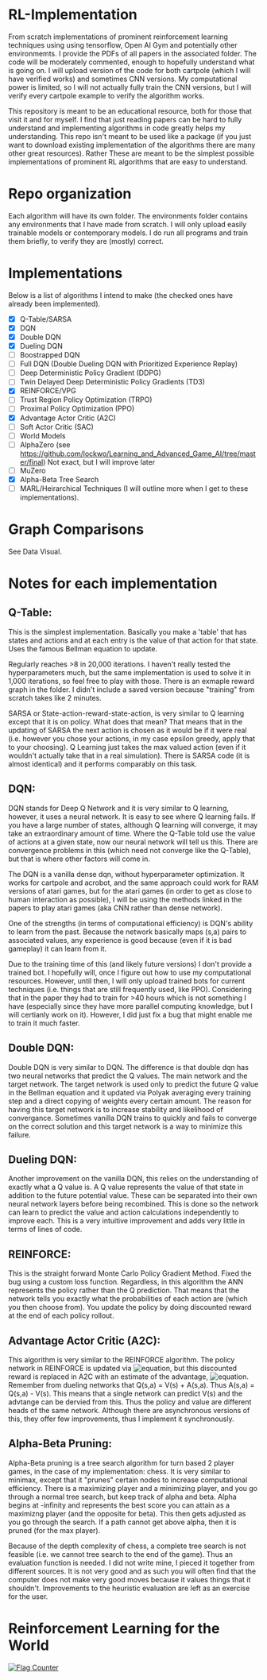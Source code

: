 # RL-Implementation

From scratch implementations of prominent reinforcement learning techniques using using tensorflow, Open AI Gym and potentially other environmemts. I provide the PDFs of all papers in the associated folder. The code will be moderately commented, enough to hopefully understand what is going on. I will upload version of the code for both cartpole (which I will have verified works) and sometimes CNN versions. My computational power is limited, so I will not actually fully train the CNN versions, but I will verify every cartpole example to verify the algorithm works.  

This repository is meant to be an educational resource, both for those that visit it and for myself. I find that just reading papers can be hard to fully understand and implementing algorithms in code greatly helps my understanding. This repo isn't meant to be used like a package (if you just want to download existing implementation of the algorithms there are many other great resources). Rather These are meant to be the simplest possible implementations of prominent RL algorithms that are easy to understand. 

# Repo organization

Each algorithm will have its own folder. The environments folder contains any environments that I have made from scratch. I will only upload easily trainable models or contemporary models. I do run all programs and train them briefly, to verify they are (mostly) correct.

# Implementations

Below is a list of algorithms I intend to make (the checked ones have already been implemented).

- [X] Q-Table/SARSA
- [X] DQN
- [X] Double DQN
- [X] Dueling DQN
- [ ] Boostrapped DQN
- [ ] Full DQN (Double Dueling DQN with Prioritized Experience Replay)
- [ ] Deep Deterministic Policy Gradient (DDPG)
- [ ] Twin Delayed Deep Deterministic Policy Gradients (TD3)
- [X] REINFORCE/VPG
- [ ] Trust Region Policy Optimization (TRPO)
- [ ] Proximal Policy Optimization (PPO)
- [X] Advantage Actor Critic (A2C)
- [ ] Soft Actor Critic (SAC)
- [ ] World Models
- [ ] AlphaZero (see https://github.com/lockwo/Learning_and_Advanced_Game_AI/tree/master/final) Not exact, but I will improve later
- [ ] MuZero
- [X] Alpha-Beta Tree Search
- [ ] MARL/Heirarchical Techniques (I will outline more when I get to these implementations). 

# Graph Comparisons

See Data Visual.

# Notes for each implementation

## Q-Table:

This is the simplest implementation. Basically you make a 'table' that has states and actions and at each entry is the value of that action for that state. Uses the famous Bellman equation to update. 

Regularly reaches >8 in 20,000 iterations. I haven't really tested the hyperparameters much, but the same implementation is used to solve it in 1,000 iterations, so feel free to play with those. There is an exmaple reward graph in the folder. I didn't include a saved version because "training" from scratch takes like 2 minutes. 

SARSA or State-action-reward-state-action, is very similar to Q learning except that it is on policy. What does that mean? That means that in the updating of SARSA the next action is chosen as it would be if it were real (i.e. however you chose your actions, in my case epsilon greedy, apply that to your choosing). Q Learning just takes the max valued action (even if it wouldn't actually take that in a real simulation). There is SARSA code (it is almost identical) and it performs comparably on this task. 

## DQN:

DQN stands for Deep Q Network and it is very similar to Q learning, however, it uses a neural network. It is easy to see where Q learning fails. If you have a large number of states, although Q learning will converge, it may take an extraordinary amount of time. Where the Q-Table told use the value of actions at a given state, now our neural network will tell us this. There are convergence problems in this (which need not converge like the Q-Table), but that is where other factors will come in.

The DQN is a vanilla dense dqn, without hyperparameter optimization. It works for cartpole and acrobot, and the same approach could work for RAM versions of atari games, but for the atari games (in order to get as close to human interaction as possible), I will be using the methods linked in the papers to play atari games (aka CNN rather than dense network).

One of the strengths (in terms of computational efficiency) is DQN's ability to learn from the past. Because the network basically maps (s,a) pairs to associated values, any experience is good because (even if it is bad gameplay) it can learn from it. 

Due to the training time of this (and likely future versions) I don't provide a trained bot. I hopefully will, once I figure out how to use my computational resources. However, until then, I will only upload trained bots for current techniques (i.e. things that are still frequently used, like PPO). Considering that in the paper they had to train for >40 hours which is not something I have (especially since they have more parallel computing knowledge, but I will certianly work on it). However, I did just fix a bug that might enable me to train it much faster.

## Double DQN:

Double DQN is very similar to DQN. The difference is that double dqn has two neural networks that predict the Q values. The main network and the target network. The target network is used only to predict the future Q value in the Bellman equation and it updated via Polyak averaging every training step and a direct copying of weights every certain amount. The reason for having this target network is to increase stability and likelihood of convergance. Sometimes vanilla DQN trains to quickly and fails to converge on the correct solution and this target network is a way to minimize this failure. 

## Dueling DQN:

Another improvement on the vanilla DQN, this relies on the understanding of exactly what a Q value is. A Q value represents the value of that state in addition to the future potential value. These can be separated into their own neural network layers before being recombined. This is done so the network can learn to predict the value and action calculations independently to improve each. This is a very intuitive improvement and adds very little in terms of lines of code. 

## REINFORCE:

This is the straight forward Monte Carlo Policy Gradient Method. Fixed the bug using a custom loss function. Regardless, in this algorithm the ANN represents the policy rather than the Q prediction. That means that the network tells you exactly what the probabilities of each action are (which you then choose from). You update the policy by doing discounted reward at the end of each policy rollout. 

## Advantage Actor Critic (A2C):

This algorithm is very similar to the REINFORCE algorithm. The policy network in REINFORCE is updated via ![equation](http://www.sciweavers.org/upload/Tex2Img_1591662123/render.png), but this discounted reward is replaced in A2C with an estimate of the advantage, ![equation](http://www.sciweavers.org/upload/Tex2Img_1591662241/render.png). Remember from dueling networks that Q(s,a) = V(s) + A(s,a). Thus A(s,a) = Q(s,a) - V(s). This means that a single network can predict V(s) and the advtange can be dervied from this. Thus the policy and value are different heads of the same network. Although there are asynchronous versions of this, they offer few improvements, thus I implement it synchronously.

## Alpha-Beta Pruning:

Alpha-Beta pruning is a tree search algorithm for turn based 2 player games, in the case of my implementation: chess. It is very similar to minimax, except that it "prunes" certain nodes to increase computational efficiency. There is a maximizing player and a minimizing player, and you go through a normal tree search, but keep track of alpha and beta. Alpha begins at -infinity and represents the best score you can attain as a maximizng player (and the opposite for beta). This then gets adjusted as you go through the search. If a path cannot get above alpha, then it is pruned (for the max player). 

Because of the depth complexity of chess, a complete tree search is not feasible (i.e. we cannot tree search to the end of the game). Thus an evaluation function is needed. I did not write mine, I pieced it together from different sources. It is not very good and as such you will often find that the computer does not make very good moves because it values things that it shouldn't. Improvements to the heuristic evaluation are left as an exercise for the user.

# Reinforcement Learning for the World

<a href="https://info.flagcounter.com/lhWB"><img src="https://s11.flagcounter.com/countxl/lhWB/bg_FFFFFF/txt_000000/border_CCCCCC/columns_3/maxflags_12/viewers_0/labels_0/pageviews_1/flags_0/percent_0/" alt="Flag Counter" border="0"></a>

